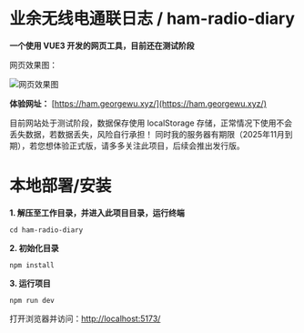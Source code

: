 # 业余无线电通联日志 / ham-radio-diary
**一个使用 VUE3 开发的网页工具，目前还在测试阶段**

网页效果图：

![网页效果图](http://ham.georgewu.xyz/hamradiodiary.png)


**体验网址：**
[https://ham.georgewu.xyz/](https://ham.georgewu.xyz/)

目前网站处于测试阶段，数据保存使用 localStorage 存储，正常情况下使用不会丢失数据，若数据丢失，风险自行承担！
同时我的服务器有期限（2025年11月到期），若您想体验正式版，请多多关注此项目，后续会推出发行版。




# 本地部署/安装
**1. 解压至工作目录，并进入此项目目录，运行终端**

`cd ham-radio-diary`

**2. 初始化目录**

`npm install`

**3. 运行项目**

`npm run dev`

打开浏览器并访问：[http://localhost:5173/](http://localhost:5173/)
